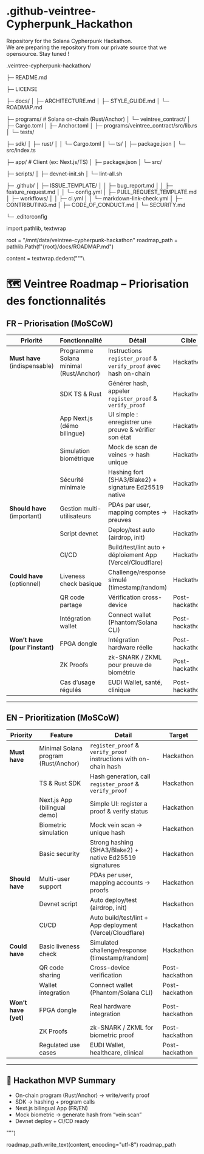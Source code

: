 # .github-veintree-Cypherpunk_Hackathon
Repository for the Solana Cypherpunk Hackathon.  
We are preparing the repository from our private source that we opensource.
Stay tuned !

.veintree-cypherpunk-hackathon/

├─ README.md

├─ LICENSE

├─ docs/
│  ├─ ARCHITECTURE.md
│  ├─ STYLE_GUIDE.md
│  └─ ROADMAP.md

├─ programs/                # Solana on-chain (Rust/Anchor)
│  └─ veintree_contract/
│     ├─ Cargo.toml
│     ├─ Anchor.toml
│     ├─ programs/veintree_contract/src/lib.rs
│     └─ tests/

├─ sdk/
│  ├─ rust/
│  │  └─ Cargo.toml
│  └─ ts/
│     ├─ package.json
│     └─ src/index.ts

├─ app/                     # Client (ex: Next.js/TS) 
│  ├─ package.json
│  └─ src/

├─ scripts/
│  ├─ devnet-init.sh
│  └─ lint-all.sh

├─ .github/
│  ├─ ISSUE_TEMPLATE/
│  │  ├─ bug_report.md
│  │  ├─ feature_request.md
│  │  └─ config.yml
│  ├─ PULL_REQUEST_TEMPLATE.md
│  ├─ workflows/
│  │  ├─ ci.yml
│  │  └─ markdown-link-check.yml
│  ├─ CONTRIBUTING.md
│  ├─ CODE_OF_CONDUCT.md
│  └─ SECURITY.md

└─ .editorconfig


import pathlib, textwrap

root = "/mnt/data/veintree-cypherpunk-hackathon"
roadmap_path = pathlib.Path(f"{root}/docs/ROADMAP.md")

content = textwrap.dedent("""\
# 🗺️ Veintree Roadmap – Priorisation des fonctionnalités

## FR – Priorisation (MoSCoW)

| Priorité | Fonctionnalité | Détail | Cible |
|----------|----------------|--------|-------|
| **Must have** (indispensable) | Programme Solana minimal (Rust/Anchor) | Instructions `register_proof` & `verify_proof` avec hash on-chain | Hackathon |
| | SDK TS & Rust | Générer hash, appeler `register_proof` & `verify_proof` | Hackathon |
| | App Next.js (démo bilingue) | UI simple : enregistrer une preuve & vérifier son état | Hackathon |
| | Simulation biométrique | Mock de scan de veines → hash unique | Hackathon |
| | Sécurité minimale | Hashing fort (SHA3/Blake2) + signature Ed25519 native | Hackathon |
| **Should have** (important) | Gestion multi-utilisateurs | PDAs par user, mapping comptes → preuves | Hackathon |
| | Script devnet | Deploy/test auto (airdrop, init) | Hackathon |
| | CI/CD | Build/test/lint auto + déploiement App (Vercel/Cloudflare) | Hackathon |
| **Could have** (optionnel) | Liveness check basique | Challenge/response simulé (timestamp/random) | Hackathon |
| | QR code partage | Vérification cross-device | Post-hackathon |
| | Intégration wallet | Connect wallet (Phantom/Solana CLI) | Post-hackathon |
| **Won’t have (pour l’instant)** | FPGA dongle | Intégration hardware réelle | Post-hackathon |
| | ZK Proofs | zk-SNARK / ZKML pour preuve de biométrie | Post-hackathon |
| | Cas d’usage régulés | EUDI Wallet, santé, clinique | Post-hackathon |

---

## EN – Prioritization (MoSCoW)

| Priority | Feature | Detail | Target |
|----------|---------|--------|--------|
| **Must have** | Minimal Solana program (Rust/Anchor) | `register_proof` & `verify_proof` instructions with on-chain hash | Hackathon |
| | TS & Rust SDK | Hash generation, call `register_proof` & `verify_proof` | Hackathon |
| | Next.js App (bilingual demo) | Simple UI: register a proof & verify status | Hackathon |
| | Biometric simulation | Mock vein scan → unique hash | Hackathon |
| | Basic security | Strong hashing (SHA3/Blake2) + native Ed25519 signatures | Hackathon |
| **Should have** | Multi-user support | PDAs per user, mapping accounts → proofs | Hackathon |
| | Devnet script | Auto deploy/test (airdrop, init) | Hackathon |
| | CI/CD | Auto build/test/lint + App deployment (Vercel/Cloudflare) | Hackathon |
| **Could have** | Basic liveness check | Simulated challenge/response (timestamp/random) | Hackathon |
| | QR code sharing | Cross-device verification | Post-hackathon |
| | Wallet integration | Connect wallet (Phantom/Solana CLI) | Post-hackathon |
| **Won’t have (yet)** | FPGA dongle | Real hardware integration | Post-hackathon |
| | ZK Proofs | zk-SNARK / ZKML for biometric proof | Post-hackathon |
| | Regulated use cases | EUDI Wallet, healthcare, clinical | Post-hackathon |

---

## 🎯 Hackathon MVP Summary
- On-chain program (Rust/Anchor) → write/verify proof  
- SDK → hashing + program calls  
- Next.js bilingual App (FR/EN)  
- Mock biometric → generate hash from “vein scan”  
- Devnet deploy + CI/CD ready  

""")

roadmap_path.write_text(content, encoding="utf-8")
roadmap_path
